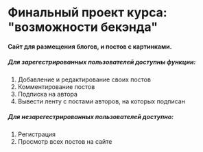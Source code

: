 #  Финальный проект курса: "возможности бекэнда"
#### Сайт для размещения блогов, и постов с картинками.
##### Для зарегестрированных пользователей доступны функции:
1. Добавление и редактирование своих постов 
2. Комментирование постов
3. Подписка на автора
4. Вывести ленту с постами авторов, на которых подписан
##### Для незарегестрированных пользователей доступно:
1. Регистрация
2. Просмотр всех постов на сайте
